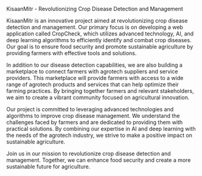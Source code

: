 KisaanMitr - Revolutionizing Crop Disease Detection and Management

KisaanMitr is an innovative project aimed at revolutionizing crop disease detection and management. Our primary focus is on developing a web application called CropCheck, which utilizes advanced technology, AI, and deep learning algorithms to efficiently identify and combat crop diseases. Our goal is to ensure food security and promote sustainable agriculture by providing farmers with effective tools and solutions.

In addition to our disease detection capabilities, we are also building a marketplace to connect farmers with agrotech suppliers and service providers. This marketplace will provide farmers with access to a wide range of agrotech products and services that can help optimize their farming practices. By bringing together farmers and relevant stakeholders, we aim to create a vibrant community focused on agricultural innovation.

Our project is committed to leveraging advanced technologies and algorithms to improve crop disease management. We understand the challenges faced by farmers and are dedicated to providing them with practical solutions. By combining our expertise in AI and deep learning with the needs of the agrotech industry, we strive to make a positive impact on sustainable agriculture.

Join us in our mission to revolutionize crop disease detection and management. Together, we can enhance food security and create a more sustainable future for agriculture.
